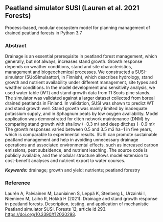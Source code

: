 
## Peatland simulator SUSI (Lauren et al. 2021 Forests)

Process-based, modular ecosystem model for planning management of drained peatland forests in Python 3.7

### Abstract
Drainage is an essential prerequisite in peatland forest management, which generally, but not always, increases stand growth. Growth response depends on weather conditions, stand and site characteristics, management and biogeochemical processes. We constructed a SUSI-simulator (SUoSImulaattori, in Finnish), which describes hydrology, stand growth and nutrient availability under different management, site types and weather conditions. In the model development and sensitivity analysis, we used water table (WT) and stand growth data from 11 Scots pine stands. The simulator was validated against a larger dataset collected from boreal drained peatlands in Finland. In validation, SUSI was shown to predict WT and stand growth well. Stand growth was mainly limited by inadequate potassium supply, and in Sphagnum peats by low oxygen availability. Model application was demonstrated for ditch network maintenance (DNM) by comparing stand growth with shallow (−0.3 m) and deep ditches (−0.9 m): The growth responses varied between 0.5 and 3.5 m3 ha−1 in five years, which is comparable to experimental results. SUSI can promote sustainable peatland management and help in avoiding unnecessary drainage operations and associated environmental effects, such as increased carbon emissions, peat subsidence, and nutrient leaching. The source code is publicly available, and the modular structure allows model extension to cost–benefit analyses and nutrient export to water courses.

***Keywords:*** drainage; growth and yield; nutrients; peatland forestry

### Reference 
Laurén A, Palviainen M, Launiainen S, Leppä K, Stenberg L, Urzainki I, Nieminen M, Laiho R, Hökkä H (2021): Drainage and stand growth response in peatland forests. Description, testing, and application of mechanistic Peatland simulator SUSI. Forests 12, article id 293. https://doi.org/10.3390/f12030293.
